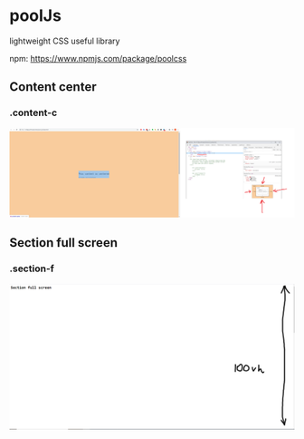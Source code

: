 # poolJs
lightweight CSS useful library 

npm: https://www.npmjs.com/package/poolcss

## Content center
### .content-c

![.content-c](https://github.com/AvgustPol/poolJs/blob/master/.content-center.png?raw=true)


## Section full screen
### .section-f

![.section-f](https://github.com/AvgustPol/poolJs/blob/master/.section-f.png?raw=true)
